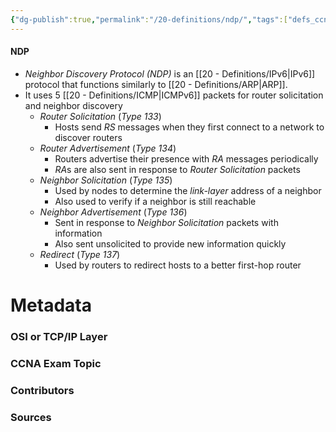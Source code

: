```yaml
---
{"dg-publish":true,"permalink":"/20-definitions/ndp/","tags":["defs_ccna"]}
---
```


#### NDP
- *Neighbor Discovery Protocol (NDP)* is an [[20 - Definitions/IPv6\|IPv6]] protocol that functions similarly to [[20 - Definitions/ARP\|ARP]].
- It uses 5 [[20 - Definitions/ICMP\|ICMPv6]] packets for router solicitation and neighbor discovery
	- *Router Solicitation* (*Type 133*)
		- Hosts send *RS* messages when they first connect to a network to discover routers
	- *Router Advertisement* (*Type 134*)
		- Routers advertise their presence with *RA* messages periodically
		- *RA*s are also sent in response to *Router Solicitation* packets
	- *Neighbor Solicitation* (*Type 135*)
		- Used by nodes to determine the *link-layer* address of a neighbor
		- Also used to verify if a neighbor is still reachable
	- *Neighbor Advertisement* (*Type 136*)
		- Sent in response to *Neighbor Solicitation* packets with information
		- Also sent unsolicited to provide new information quickly
	- *Redirect* (*Type 137*)
		- Used by routers to redirect hosts to a better first-hop router



# Metadata
### OSI or TCP/IP Layer

### CCNA Exam Topic

### Contributors

### Sources
